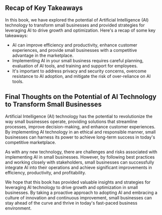 
Recap of Key Takeaways
----------------------

In this book, we have explored the potential of Artificial Intelligence (AI) technology to transform small businesses and provided strategies for leveraging AI to drive growth and optimization. Here's a recap of some key takeaways:

* AI can improve efficiency and productivity, enhance customer experiences, and provide small businesses with a competitive advantage in the marketplace.
* Implementing AI in your small business requires careful planning, evaluation of AI tools, and training and support for employees.
* It's important to address privacy and security concerns, overcome resistance to AI adoption, and mitigate the risk of over-reliance on AI tools.

Final Thoughts on the Potential of AI Technology to Transform Small Businesses
------------------------------------------------------------------------------

Artificial Intelligence (AI) technology has the potential to revolutionize the way small businesses operate, providing solutions that streamline processes, improve decision-making, and enhance customer experiences. By implementing AI technology in an ethical and responsible manner, small businesses can harness its power to achieve long-term success in today's competitive marketplace.

As with any new technology, there are challenges and risks associated with implementing AI in small businesses. However, by following best practices and working closely with stakeholders, small businesses can successfully integrate AI into their operations and achieve significant improvements in efficiency, productivity, and profitability.

We hope that this book has provided valuable insights and strategies for leveraging AI technology to drive growth and optimization in small businesses. By taking a proactive approach to adopting AI and embracing a culture of innovation and continuous improvement, small businesses can stay ahead of the curve and thrive in today's fast-paced business environment.
